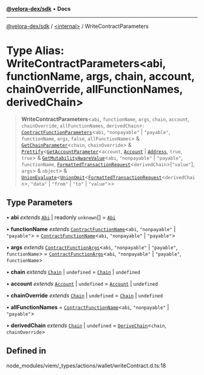 [**@velora-dex/sdk**](../../README.md) • **Docs**

***

[@velora-dex/sdk](../../globals.md) / [\<internal\>](../README.md) / WriteContractParameters

# Type Alias: WriteContractParameters\<abi, functionName, args, chain, account, chainOverride, allFunctionNames, derivedChain\>

> **WriteContractParameters**\<`abi`, `functionName`, `args`, `chain`, `account`, `chainOverride`, `allFunctionNames`, `derivedChain`\>: [`ContractFunctionParameters`](ContractFunctionParameters.md)\<`abi`, `"nonpayable"` \| `"payable"`, `functionName`, `args`, `false`, `allFunctionNames`\> & [`GetChainParameter`](GetChainParameter.md)\<`chain`, `chainOverride`\> & [`Prettify`](Prettify.md)\<[`GetAccountParameter`](GetAccountParameter.md)\<`account`, [`Account`](Account.md) \| [`Address`](Address.md), `true`, `true`\> & [`GetMutabilityAwareValue`](GetMutabilityAwareValue.md)\<`abi`, `"nonpayable"` \| `"payable"`, `functionName`, [`FormattedTransactionRequest`](FormattedTransactionRequest.md)\<`derivedChain`\>\[`"value"`\], `args`\> & `object`\> & [`UnionEvaluate`](UnionEvaluate.md)\<[`UnionOmit`](UnionOmit.md)\<[`FormattedTransactionRequest`](FormattedTransactionRequest.md)\<`derivedChain`\>, `"data"` \| `"from"` \| `"to"` \| `"value"`\>\>

## Type Parameters

• **abi** *extends* [`Abi`](Abi.md) \| readonly `unknown`[] = [`Abi`](Abi.md)

• **functionName** *extends* [`ContractFunctionName`](ContractFunctionName.md)\<`abi`, `"nonpayable"` \| `"payable"`\> = [`ContractFunctionName`](ContractFunctionName.md)\<`abi`, `"nonpayable"` \| `"payable"`\>

• **args** *extends* [`ContractFunctionArgs`](ContractFunctionArgs.md)\<`abi`, `"nonpayable"` \| `"payable"`, `functionName`\> = [`ContractFunctionArgs`](ContractFunctionArgs.md)\<`abi`, `"nonpayable"` \| `"payable"`, `functionName`\>

• **chain** *extends* [`Chain`](Chain.md) \| `undefined` = [`Chain`](Chain.md) \| `undefined`

• **account** *extends* [`Account`](Account.md) \| `undefined` = [`Account`](Account.md) \| `undefined`

• **chainOverride** *extends* [`Chain`](Chain.md) \| `undefined` = [`Chain`](Chain.md) \| `undefined`

• **allFunctionNames** = [`ContractFunctionName`](ContractFunctionName.md)\<`abi`, `"nonpayable"` \| `"payable"`\>

• **derivedChain** *extends* [`Chain`](Chain.md) \| `undefined` = [`DeriveChain`](DeriveChain.md)\<`chain`, `chainOverride`\>

## Defined in

node\_modules/viem/\_types/actions/wallet/writeContract.d.ts:18
